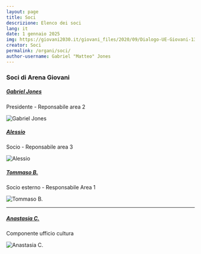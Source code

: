 ```yaml
---
layout: page
title: Soci
descrizione: Elenco dei soci
lang: it
date: 1 gennaio 2025
img: https://giovani2030.it/giovani_files/2020/09/Dialogo-UE-Giovani-1380X777-1.jpg
creator: Soci
permalink: /organi/soci/
author-username: Gabriel "Matteo" Jones
---
```


<section id="soci" class="it-page-section mb-30" data-audio="">
    <h3 class="mb-3" id="competenze">Soci di Arena Giovani</h3>
    <div class="richtext-wrapper lora">
        <!-- Tutti i soci dell'associazione Arena Giovani -->
    </div>
    <div class="row">
        <div class="col-md-6 mb-1 mt-1">
            <div class="card no-after card-bg card-vertical-thumb bg-white bx-shadow-sm bx-border-light rounded">
                <div class="row g-0">
                    <div class="col-md-8">
                        <div class="card-body">
                            <h5 class="card-title fs-5 fw-semibold">
                                <a class="text-decoration-none" href="/persone/presidentoffice/">
                                    Gabriel Jones
                                </a>
                            </h5>
                            <div class="">
                                <p>Presidente - Reponsabile area 2</p>
                            </div>
                        </div>
                    </div>
                    <div class="col">
                          <div class="avatar size-xxl">
                            <img src="https://www.gravatar.com/avatar/8cfc128d9a57425c7439f3e5ac981f74?s=1000" alt="Gabriel Jones">
                          </div>
                    </div>
                </div>
            </div>
        </div>
        <div class="col-md-6 mb-1 mt-1">
            <div class="card no-after card-bg card-vertical-thumb bg-white bx-shadow-sm bx-border-light rounded">
                <div class="row g-0">
                    <div class="col-md-8">
                        <div class="card-body">
                            <h5 class="card-title fs-5 fw-semibold">
                                <a class="text-decoration-none" href="/persone/alessio/">
                                    Alessio
                                </a>
                            </h5>
                            <div class="">
                                <p>Socio - Reponsabile area 3</p>
                            </div>
                        </div>
                    </div>
                    <div class="col">
  <div class="avatar size-xxl">
                            <img src="/assets/images/469196075_1106601414343644_6938069309298698205_n.jpg" alt="Alessio">
                          </div>
                    </div>
                </div>
            </div>
        </div>
        <div class="col-md-6 mb-1 mt-1">
            <div class="card no-after card-bg card-vertical-thumb bg-white bx-shadow-sm bx-border-light rounded">
                <div class="row g-0">
                    <div class="col-md-8">
                        <div class="card-body">
                            <h5 class="card-title fs-5 fw-semibold">
                                <a class="text-decoration-none" href="/persone/tb/">
                                    Tommaso B.
                                </a>
                            </h5>
                            <div class="">
                                <p>Socio esterno - Responsabile Area 1</p>
                            </div>
                        </div>
                    </div>
                    <div class="col">
  <div class="avatar size-xxl">
                            <img src="/1681739313393.png" alt="Tommaso B.">
                          </div>                    </div>
                </div>
            </div>
        </div>
        <hr>
        <div class="col-md-6 mb-1 mt-1">
            <div class="card no-after card-bg card-vertical-thumb bg-white bx-shadow-sm bx-border-light rounded">
                <div class="row g-0">
                    <div class="col-md-8">
                        <div class="card-body">
                            <h5 class="card-title fs-5 fw-semibold">
                                <a class="text-decoration-none" href="https://www.instagram.com/anastasia.carullo/">
                                    Anastasia C.
                                </a>
                            </h5>
                            <div class="">
                                <p>Componente ufficio cultura</p>
                            </div>
                        </div>
                    </div>
                    <div class="col">
  <div class="avatar size-xxl">
                            <img src="https://scontent-mxp2-1.cdninstagram.com/v/t51.2885-19/190008281_173145271399560_3850624297997124272_n.jpg?_nc_ht=scontent-mxp2-1.cdninstagram.com&_nc_cat=100&_nc_oc=Q6cZ2QHiib5AwveQwHIGPoy0m19iVPofVag0DI1H5JgNeE3C-rqDRm76Yve_rN-V_SFzml8&_nc_ohc=6vJJji597BAQ7kNvgFs9q-d&_nc_gid=hNnO21nA5VpAAu88c3PqaA&edm=AP4sbd4BAAAA&ccb=7-5&oh=00_AYHC-bE6xEuEdqjrPL8x1vbjDdntkmJYc5mMRFAiac__Ow&oe=67E2F97A&_nc_sid=7a9f4b" alt="Anastasia C.">
                          </div>                    </div>
                </div>
            </div>
        </div>
    </div>
</section>
